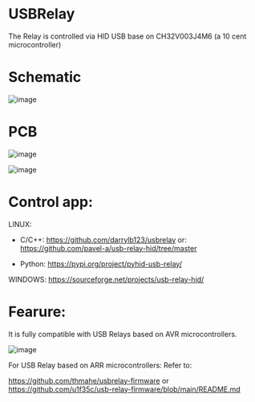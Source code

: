 # USBRelay

The Relay is controlled via HID USB base on CH32V003J4M6 (a 10 cent microcontroller)


# Schematic

![image](https://github.com/user-attachments/assets/e3cd0149-fd0b-4185-addf-62eb12424246)

# PCB

![image](https://github.com/user-attachments/assets/9c84b95f-1eb5-4384-b220-fc24bd78d60e)


![image](https://github.com/user-attachments/assets/629b5a90-c812-46fe-a0e8-d02d43d6648a)

# Control app:
LINUX:
- C/C++:
https://github.com/darrylb123/usbrelay
or:
https://github.com/pavel-a/usb-relay-hid/tree/master

- Python: https://pypi.org/project/pyhid-usb-relay/

WINDOWS: https://sourceforge.net/projects/usb-relay-hid/

# Fearure:

It is fully compatible with USB Relays based on AVR microcontrollers.

![image](https://github.com/user-attachments/assets/24f24785-9c8d-4bb3-bd68-5d1e0b38ac9b)

For USB Relay based on ARR microcontrollers: Refer to:

https://github.com/thmahe/usbrelay-firmware or https://github.com/u1f35c/usb-relay-firmware/blob/main/README.md
